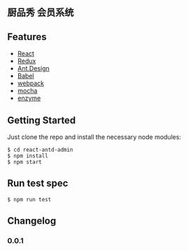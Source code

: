 ## 厨品秀 会员系统

## Features

- [React](https://facebook.github.io/react/)
- [Redux](https://github.com/reactjs/redux)
- [Ant.Design](http://ant.design/)
- [Babel](https://babeljs.io/)
- [webpack](https://webpack.github.io/)
- [mocha](https://mochajs.org/)
- [enzyme](https://github.com/airbnb/enzyme)

## Getting Started

Just clone the repo and install the necessary node modules:

```shell
$ cd react-antd-admin
$ npm install
$ npm start
```

## Run test spec

```shell
$ npm run test
```

## Changelog

### 0.0.1